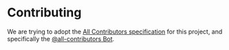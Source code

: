 # Contributing

We are trying to adopt the [All Contributors specification](https://allcontributors.org/docs/en/specification) for this
project, and specifically the [@all-contributors Bot](https://allcontributors.org/docs/en/bot/usage).
